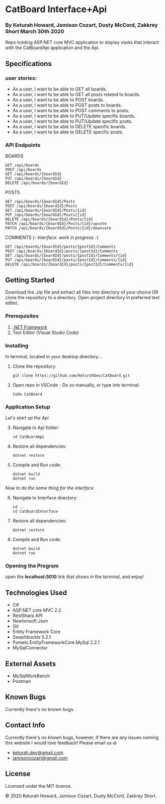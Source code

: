 # CatBoard Interface+Api
### By **Keturah Howard, Jamison Cozart, Dusty McCord, Zakkrey Short**  March 30th 2020

Repo holding ASP.NET core MVC application to display views that interact with the CatBoardApi application and the Api.

## Specifications 

### user stories:

* As a user, I want to be able to GET all boards.
* As a user, I want to be able to GET all posts related to boards.
* As a user, I want to be able to POST boards.
* As a user, I want to be able to POST posts to boards.
* As a user, I want to be able to POST comments to posts.
* As a user, I want to be able to PUT/Update specific boards.
* As a user, I want to be able to PUT/Update specific posts.
* As a user, I want to be able to DELETE specific boards.
* As a user, I want to be able to DELETE specific posts.


### API Endpoints

BOARDS
```
GET /api/boards
POST /api/boards
GET /api/boards/{boardId}
PUT /api/boards/{boardId}
DELETE /api/boards/{boardId}
```

POSTS
```
GET /api/boards/{boardId}/Posts
POST /api/boards/{boardId}/Posts
GET /api​/boards​/{boardId}​/Posts​/{id}
PUT /api​/boards​/{boardId}​/Posts​/{id}
DELETE /api/boards/{boardId}/Posts/{id}
PATCH /api​/boards​/{boardId}​/Posts​/{id}​/upvote
PATCH /api/boards/{boardId}/Posts/{id}/downvote
```

COMMENTS (*- Interface: work in progress -*)
```
GET /api/boards/{boardId}/posts/{postId}/Comments
POST /api/boards/{boardId}/posts/{postId}/Comments
GET /api/boards/{boardId}/posts/{postId}/Comments/{id}
PUT /api/boards/{boardId}/posts/{postId}/Comments/{id}
DELETE /api/boards/{boardId}/posts/{postId}/Comments/{id}
```


## Getting Started

Download the .zip file and extract all files into directory of your choice OR clone the repository to a directory. Open project directory in preferred text editor.

### Prerequisites

1. [.NET Framework](https://dotnet.microsoft.com/download/thank-you/dotnet-sdk-2.2.106-macos-x64-installer) 
2. Text Editor (Visual Studio Code)

### Installing

In terminal, located in your desktop directory...

1. Clone the repository:
    ```
    git clone https://github.com/KeturahDev/CatBoard.git
    ```
2. Open repo in VSCode - Do so manually, or type into terminal:
    ```
    Code CatBoard
    ```

### Application Setup
*Let's start up the Api*

3. Navigate to Api folder:
    ```
    cd CatBoardApi
    ```
4. Restore all dependencies:
    ```
    dotnet restore
    ```

5. Compile and Run code:
    ```
    dotnet build
    dotnet run
    ```
*Now to do the same thing for the interface*

6. Navigate to Interface directory:
    ```
    cd ..
    cd CatBoardInterface
    ```
7. Restore all dependencies:
    ```
    dotnet restore
    ```

8. Compile and Run code:
    ```
    dotnet build
    dotnet run
    ```
 ### Opening the Program
 
 open the **localhost:5010** link that shows in the terminal, and enjoy!

## Technologies Used

* C#
* ASP.NET core MVC 2.2
* RestSharp API
* Newtonsoft.Json
* Git
* Entity Framework Core
* Swashbuckle 5.2.1
* Pomelo.EntityFrameworkCore.MySql 2.2.1
* MySqlConnector 

## External Assets
* MySqlWorkBench
* Postman

## Known Bugs
Currently there's no known bugs.

## Contact Info 
Currently there's no known bugs, however, if there are any issues running this website I would love feedback! Please email us at 
* keturah.dev@gmail.com.
* jamisoncozart@gmail.com

## License

Licensed under the MIT license.

&copy; 2020 Keturah Howard, Jamison Cozart, Dusty McCord, Zakkrey Short.
